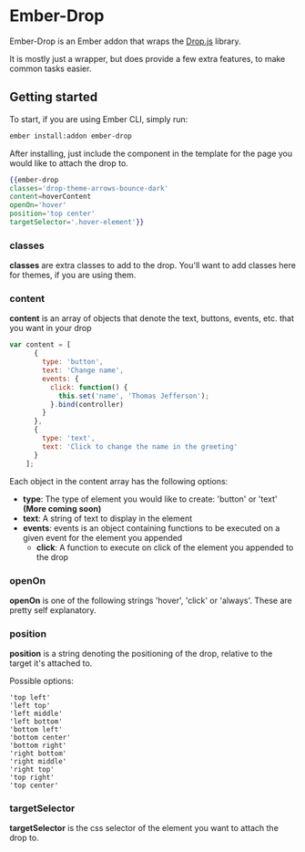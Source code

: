 # Ember-Drop

Ember-Drop is an Ember addon that wraps the [Drop.js](https://github.com/HubSpot/drop) library.

It is mostly just a wrapper, but does provide a few extra features, to make common tasks easier.

## Getting started

To start, if you are using Ember CLI, simply run:
```bash
ember install:addon ember-drop
```

After installing, just include the component in the template for the page you would like to attach the drop to.

```hbs
{{ember-drop
classes='drop-theme-arrows-bounce-dark'
content=hoverContent
openOn='hover'
position='top center'
targetSelector='.hover-element'}}
```

### classes
**classes** are extra classes to add to the drop. You'll want to add classes here for themes, if you are using them.

### content
**content** is an array of objects that denote the text, buttons, events, etc. that you want in your drop

```js
var content = [
      {
        type: 'button',
        text: 'Change name',
        events: {
          click: function() {
            this.set('name', 'Thomas Jefferson');
          }.bind(controller)
        }
      },
      {
        type: 'text',
        text: 'Click to change the name in the greeting'
      }
    ];
```

Each object in the content array has the following options:
- **type**: The type of element you would like to create: 'button' or 'text' **(More coming soon)**
- **text**: A string of text to display in the element
- **events**: events is an object containing functions to be executed on a given event for the element you appended
  - **click**: A function to execute on click of the element you appended to the drop

### openOn
**openOn** is one of the following strings 'hover', 'click' or 'always'. These are pretty self explanatory.

### position
**position** is a string denoting the positioning of the drop, relative to the target it's attached to.

Possible options:
```
'top left'
'left top'
'left middle'
'left bottom'
'bottom left'
'bottom center'
'bottom right'
'right bottom'
'right middle'
'right top'
'top right'
'top center'
```

### targetSelector
**targetSelector** is the css selector of the element you want to attach the drop to.

